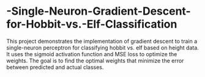 # -Single-Neuron-Gradient-Descent-for-Hobbit-vs.-Elf-Classification
This project demonstrates the implementation of gradient descent to train a single-neuron perceptron for classifying hobbit vs. elf based on height data. It uses the sigmoid activation function and MSE loss to optimize the weights. The goal is to find the optimal weights that minimize the error between predicted and actual classes.

